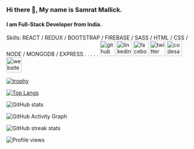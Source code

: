 ### Hi there 👋, My name is Samrat Mallick.
#### I am Full-Stack Developer from India.

Skills: REACT / REDUX / BOOTSTRAP / FIREBASE / SASS / HTML / CSS / NODE / MONGODB / EXPRESS
.
.
.
 .
 .
[<img src='https://cdn.jsdelivr.net/npm/simple-icons@3.0.1/icons/github.svg' alt='github' height='40'>](https://github.com/RaunakBag)  [<img src='https://cdn.jsdelivr.net/npm/simple-icons@3.0.1/icons/linkedin.svg' alt='linkedin' height='40'>](https://www.linkedin.com/in/raunak-bag-3b0a69153//)  [<img src='https://cdn.jsdelivr.net/npm/simple-icons@3.0.1/icons/facebook.svg' alt='facebook' height='40'>](https://www.facebook.com/raunak.bag1)  [<img src='https://cdn.jsdelivr.net/npm/simple-icons@3.0.1/icons/twitter.svg' alt='twitter' height='40'>](https://twitter.com/raunakbag)  [<img src='https://cdn.jsdelivr.net/npm/simple-icons@3.0.1/icons/codesandbox.svg' alt='codesandbox' height='40'>](https://codesandbox.io/u/RaunakBag)  [<img src='https://cdn.jsdelivr.net/npm/simple-icons@3.0.1/icons/icloud.svg' alt='website' height='40'>](https://raunakbag.github.io/Portfolio/)  

[![trophy](https://github-profile-trophy.vercel.app/?username=coolaquas)](https://github.com/ryo-ma/github-profile-trophy)

[![Top Langs](https://github-readme-stats.vercel.app/api/top-langs/?username=coolaquas)](https://github.com/anuraghazra/github-readme-stats)

![GitHub stats](https://github-readme-stats.vercel.app/api?username=coolaquas&show_icons=true)  

![GitHub Activity Graph](https://activity-graph.herokuapp.com/graph?username=coolaquas)  

![GitHub streak stats](https://github-readme-streak-stats.herokuapp.com/?user=coolaquas)  

![Profile views](https://gpvc.arturio.dev/coolaquas)  
